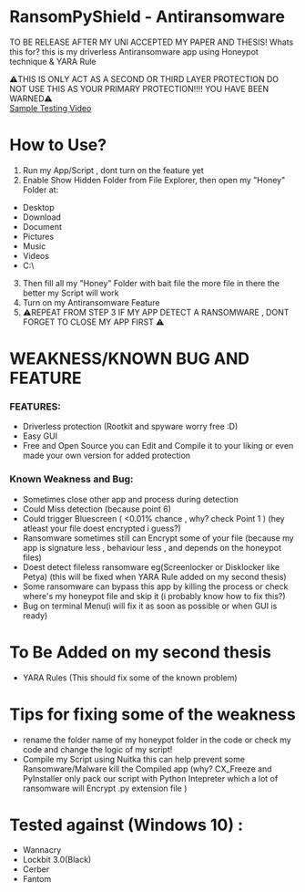 # RansomPyShield - Antiransomware

TO BE RELEASE AFTER MY UNI ACCEPTED MY PAPER AND THESIS!
Whats this for? this is my driverless Antiransomware app using Honeypot technique & YARA Rule

⚠️THIS IS ONLY ACT AS A SECOND OR THIRD LAYER PROTECTION DO NOT USE THIS AS YOUR PRIMARY PROTECTION!!!!
YOU HAVE BEEN WARNED⚠️\
<a href="https://www.youtube.com/watch?v=9rO8qLU-3vE">Sample Testing Video</a>

# How to Use?
1. Run my App/Script , dont turn on the feature yet
2. Enable Show Hidden Folder from File Explorer, then open my "Honey" Folder at:
* Desktop
* Download
* Document
* Pictures
* Music
* Videos
* C:\\
3. Then fill all my "Honey" Folder with bait file the more file in there the better my Script will work
4. Turn on my Antiransomware Feature
5. ⚠️REPEAT FROM STEP 3 IF MY APP DETECT A RANSOMWARE , DONT FORGET TO CLOSE MY APP FIRST ⚠️

# WEAKNESS/KNOWN BUG AND FEATURE
### FEATURES:
* Driverless protection (Rootkit and spyware worry free :D)
* Easy GUI
* Free and Open Source you can Edit and Compile it to your liking or even made your own version for added protection

### Known Weakness and Bug:
* Sometimes close other app and process during detection 
* Could Miss detection (because point 6)
* Could trigger Bluescreen ( <0.01% chance , why? check Point 1 ) (hey atleast your file doest encrypted i guess?)
* Ransomware sometimes still can Encrypt some of your file (because my app is signature less , behaviour less , and depends on the honeypot files)
* Doest detect fileless ransomware eg(Screenlocker or Disklocker like Petya) (this will be fixed when YARA Rule added on my second thesis)
* Some ransomware can bypass this app by killing the process or check where's my honeypot file and skip it (i probably know how to fix this?)
* Bug on terminal Menu(i will fix it as soon as possible or when GUI is ready)

# To Be Added on my second thesis
* YARA Rules (This should fix some of the known problem)

# Tips for fixing some of the weakness
* rename the folder name of my honeypot folder in the code or check my code and change the logic of my script!
* Compile my Script using Nuitka this can help prevent some Ransomware/Malware kill the Compiled app (why? CX_Freeze and PyInstaller only pack our script with Python Intepreter which a lot of ransomware will Encrypt .py extension file )

# Tested against (Windows 10) :
* Wannacry
* Lockbit 3.0(Black)
* Cerber
* Fantom
